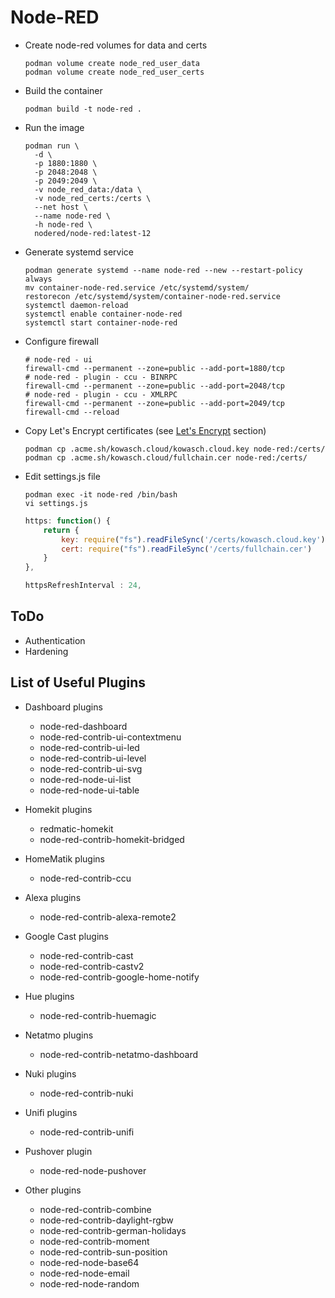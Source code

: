 # Node-RED

- Create node-red volumes for data and certs

  ``` shell
  podman volume create node_red_user_data
  podman volume create node_red_user_certs
  ```

- Build the container

  ``` shell
  podman build -t node-red .
  ```

- Run the image

  ``` shell
  podman run \
    -d \
    -p 1880:1880 \
    -p 2048:2048 \
    -p 2049:2049 \
    -v node_red_data:/data \
    -v node_red_certs:/certs \
    --net host \
    --name node-red \
    -h node-red \
    nodered/node-red:latest-12
  ```

- Generate systemd service

  ``` shell
  podman generate systemd --name node-red --new --restart-policy always
  mv container-node-red.service /etc/systemd/system/
  restorecon /etc/systemd/system/container-node-red.service
  systemctl daemon-reload
  systemctl enable container-node-red
  systemctl start container-node-red
  ```

- Configure firewall

  ``` shell
  # node-red - ui
  firewall-cmd --permanent --zone=public --add-port=1880/tcp
  # node-red - plugin - ccu - BINRPC
  firewall-cmd --permanent --zone=public --add-port=2048/tcp
  # node-red - plugin - ccu - XMLRPC
  firewall-cmd --permanent --zone=public --add-port=2049/tcp
  firewall-cmd --reload
  ```

- Copy Let's Encrypt certificates (see [Let's Encrypt](../../centos/lets-encrypt) section)

  ``` shell
  podman cp .acme.sh/kowasch.cloud/kowasch.cloud.key node-red:/certs/
  podman cp .acme.sh/kowasch.cloud/fullchain.cer node-red:/certs/
  ```

- Edit settings.js file

  ``` shell
  podman exec -it node-red /bin/bash
  vi settings.js
  ```

  ``` js
  https: function() {
      return {
          key: require("fs").readFileSync('/certs/kowasch.cloud.key'),
          cert: require("fs").readFileSync('/certs/fullchain.cer')
      }
  },

  httpsRefreshInterval : 24,
  ```

## ToDo

- Authentication
- Hardening

## List of Useful Plugins

- Dashboard plugins
  - node-red-dashboard
  - node-red-contrib-ui-contextmenu
  - node-red-contrib-ui-led
  - node-red-contrib-ui-level
  - node-red-contrib-ui-svg
  - node-red-node-ui-list
  - node-red-node-ui-table

- Homekit plugins
  - redmatic-homekit
  - node-red-contrib-homekit-bridged

- HomeMatik plugins
  - node-red-contrib-ccu

- Alexa plugins
  - node-red-contrib-alexa-remote2

- Google Cast plugins
  - node-red-contrib-cast
  - node-red-contrib-castv2
  - node-red-contrib-google-home-notify

- Hue plugins
  - node-red-contrib-huemagic

- Netatmo plugins
  - node-red-contrib-netatmo-dashboard

- Nuki plugins
  - node-red-contrib-nuki

- Unifi plugins
  - node-red-contrib-unifi

- Pushover plugin
  - node-red-node-pushover

- Other plugins
  - node-red-contrib-combine
  - node-red-contrib-daylight-rgbw
  - node-red-contrib-german-holidays
  - node-red-contrib-moment
  - node-red-contrib-sun-position
  - node-red-node-base64
  - node-red-node-email
  - node-red-node-random
